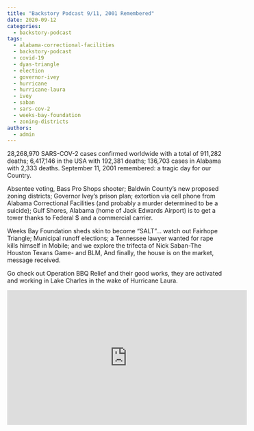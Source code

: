```yaml
---
title: "Backstory Podcast 9/11, 2001 Remembered"
date: 2020-09-12
categories: 
  - backstory-podcast
tags: 
  - alabama-correctional-facilities
  - backstory-podcast
  - covid-19
  - dyas-triangle
  - election
  - governor-ivey
  - hurricane
  - hurricane-laura
  - ivey
  - saban
  - sars-cov-2
  - weeks-bay-foundation
  - zoning-districts
authors: 
  - admin
---
```


28,268,970 SARS-COV-2 cases confirmed worldwide with a total of 911,282 deaths; 6,417,146 in the USA with 192,381 deaths; 136,703 cases in Alabama with 2,333 deaths. September 11, 2001 remembered: a tragic day for our Country.

Absentee voting, Bass Pro Shops shooter; Baldwin County’s new proposed zoning districts; Governor Ivey’s prison plan; extortion via cell phone from Alabama Correctional Facilities (and probably a murder determined to be a suicide); Gulf Shores, Alabama (home of Jack Edwards Airport) is to get a tower thanks to Federal $ and a commercial carrier.

Weeks Bay Foundation sheds skin to become “SALT”... watch out Fairhope Triangle; Municipal runoff elections; a Tennessee lawyer wanted for rape kills himself in Mobile; and we explore the trifecta of Nick Saban-The Houston Texans Game- and BLM, And finally, the house is on the market, message received.

Go check out Operation BBQ Relief and their good works, they are activated and working in Lake Charles in the wake of Hurricane Laura.

<iframe width="560" height="315" src="https://www.youtube.com/embed/d6FYUlEFneo" frameborder="0" allowfullscreen></iframe>
